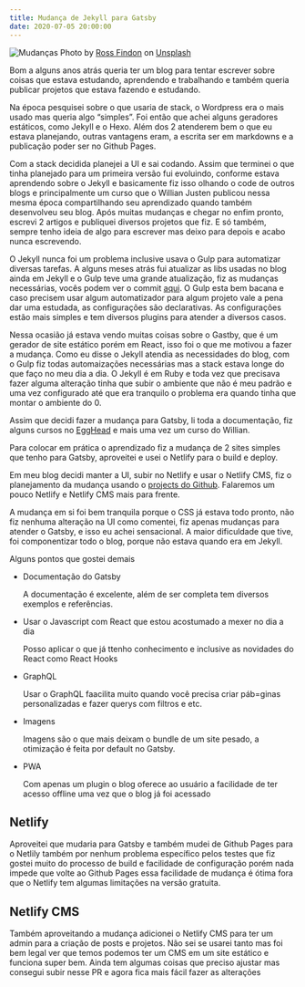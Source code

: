 ```yaml
---
title: Mudança de Jekyll para Gatsby
date: 2020-07-05 20:00:00
---
```


![Mudanças](/assets/img/jekyllparagatsby/change.jpg) Photo by
[Ross Findon](https://unsplash.com/@rossf?utm_source=unsplash&utm_medium=referral&utm_content=creditCopyText)
on
[Unsplash](https://unsplash.com/s/photos/change?utm_source=unsplash&utm_medium=referral&utm_content=creditCopyText)

Bom a alguns anos atrás queria ter um blog para tentar escrever sobre coisas que
estava estudando, aprendendo e trabalhando e também queria publicar projetos que
estava fazendo e estudando.

Na época pesquisei sobre o que usaria de stack, o Wordpress era o mais usado mas
queria algo “simples”. Foi então que achei alguns geradores estáticos, como
Jekyll e o Hexo. Além dos 2 atenderem bem o que eu estava planejando, outras
vantagens eram, a escrita ser em markdowns e a publicação poder ser no Github
Pages.

Com a stack decidida planejei a UI e sai codando. Assim que terminei o que tinha
planejado para um primeira versão fui evoluindo, conforme estava aprendendo
sobre o Jekyll e basicamente fiz isso olhando o code de outros blogs e
principalmente um curso que o Willian Justen publicou nessa mesma época
compartilhando seu aprendizado quando também desenvolveu seu blog. Após muitas
mudanças e chegar no enfim pronto, escrevi 2 artigos e publiquei diversos
projetos que fiz. E só também, sempre tenho ideia de algo para escrever mas
deixo para depois e acabo nunca escrevendo.

O Jekyll nunca foi um problema inclusive usava o Gulp para automatizar diversas
tarefas. A alguns meses atrás fui atualizar as libs usadas no blog ainda em
Jekyll e o Gulp teve uma grande atualização, fiz as mudanças necessárias, vocês
podem ver o commit
[aqui](https://github.com/marquinhusgoncalves/marquinhusgoncalves.com/commit/238971b5953978877d5cf16f8c67f242e31e990f).
O Gulp esta bem bacana e caso precisem usar algum automatizador para algum
projeto vale a pena dar uma estudada, as configurações são declarativas. As
configurações estão mais simples e tem diversos plugins para atender a diversos
casos.

Nessa ocasião já estava vendo muitas coisas sobre o Gastby, que é um gerador de
site estático porém em React, isso foi o que me motivou a fazer a mudança. Como
eu disse o Jekyll atendia as necessidades do blog, com o Gulp fiz todas
automaizações necessárias mas a stack estava longe do que faço no meu dia a dia.
O Jekyll é em Ruby e toda vez que precisava fazer alguma alteração tinha que
subir o ambiente que não é meu padrão e uma vez configurado até que era
tranquilo o problema era quando tinha que montar o ambiente do 0.

Assim que decidi fazer a mudança para Gatsby, li toda a documentação, fiz alguns
cursos no [EggHead](https://egghead.io/) e mais uma vez um curso do Willian.

Para colocar em prática o aprendizado fiz a mudança de 2 sites simples que tenho
para Gatsby, aproveitei e usei o Netlify para o build e deploy.

Em meu blog decidi manter a UI, subir no Netlify e usar o Netlify CMS, fiz o
planejamento da mudança usando o
[projects do Github](https://github.com/marquinhusgoncalves/marquinhusgoncalves.com/projects/1).
Falaremos um pouco Netlify e Netlify CMS mais para frente.

A mudança em si foi bem tranquila porque o CSS já estava todo pronto, não fiz
nenhuma alteração na UI como comentei, fiz apenas mudanças para atender o
Gatsby, e isso eu achei sensacional. A maior dificuldade que tive, foi
componentizar todo o blog, porque não estava quando era em Jekyll.

Alguns pontos que gostei demais

- Documentação do Gatsby

  A documentação é excelente, além de ser completa tem diversos exemplos e
  referências.

- Usar o Javascript com React que estou acostumado a mexer no dia a dia

  Posso aplicar o que já ttenho conhecimento e inclusive as novidades do React
  como React Hooks

- GraphQL

  Usar o GraphQL faacilita muito quando você precisa criar páb=ginas
  personalizadas e fazer querys com filtros e etc.

- Imagens

  Imagens são o que mais deixam o bundle de um site pesado, a otimização é feita
  por default no Gatsby.

- PWA

  Com apenas um plugin o blog oferece ao usuário a facilidade de ter acesso
  offline uma vez que o blog já foi acessado

## Netlify

Aproveitei que mudaria para Gatsby e também mudei de Github Pages para o Netlily
também por nenhum problema específico pelos testes que fiz gostei muito do
processo de build e facilidade de configuração porém nada impede que volte ao
Github Pages essa facilidade de mudança é ótima fora que o Netlify tem algumas
limitações na versão gratuita.

## Netlify CMS

Também aproveitando a mudança adicionei o Netlify CMS para ter um admin para a
criação de posts e projetos. Não sei se usarei tanto mas foi bem legal ver que
temos podemos ter um CMS em um site estático e funciona super bem. Ainda tem
algumas coisas que preciso ajustar mas consegui subir nesse PR e agora fica mais
fácil fazer as alterações
